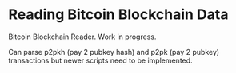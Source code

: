 # Reading Bitcoin Blockchain Data


Bitcoin Blockchain Reader. Work in progress. 

Can parse p2pkh (pay 2 pubkey hash) and p2pk (pay 2 pubkey) transactions but newer scripts need to be implemented.
